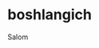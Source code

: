 # boshlangich

<html>
  <head>
    <title>
      salom
    </title>
    <body>
      Salom
    </body>
    </html>

